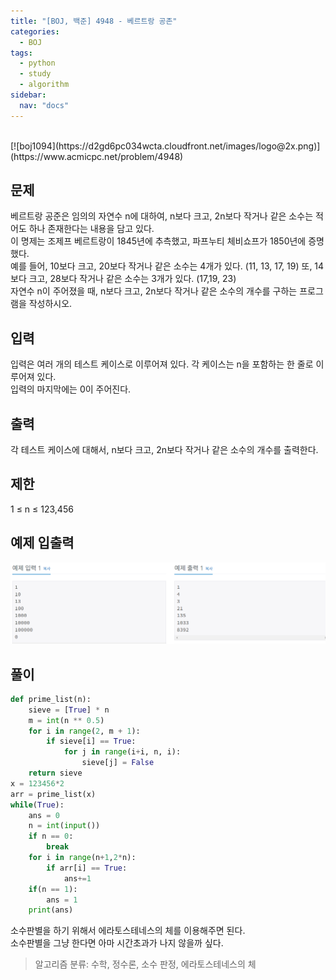 ```yaml
---
title: "[BOJ, 백준] 4948 - 베르트랑 공존"
categories:
  - BOJ
tags:
  - python
  - study
  - algorithm
sidebar: 
  nav: "docs"
---
```

<br>
[![boj1094](https://d2gd6pc034wcta.cloudfront.net/images/logo@2x.png)](https://www.acmicpc.net/problem/4948)
<https://www.acmicpc.net/problem/4948>

## 문제
베르트랑 공준은 임의의 자연수 n에 대하여, n보다 크고, 2n보다 작거나 같은 소수는 적어도 하나 존재한다는 내용을 담고 있다.    
이 명제는 조제프 베르트랑이 1845년에 추측했고, 파프누티 체비쇼프가 1850년에 증명했다.    
예를 들어, 10보다 크고, 20보다 작거나 같은 소수는 4개가 있다. (11, 13, 17, 19) 또, 14보다 크고, 28보다 작거나 같은 소수는 3개가 있다. (17,19, 23)    
자연수 n이 주어졌을 때, n보다 크고, 2n보다 작거나 같은 소수의 개수를 구하는 프로그램을 작성하시오. 
## 입력
입력은 여러 개의 테스트 케이스로 이루어져 있다. 각 케이스는 n을 포함하는 한 줄로 이루어져 있다.    
입력의 마지막에는 0이 주어진다.
## 출력
각 테스트 케이스에 대해서, n보다 크고, 2n보다 작거나 같은 소수의 개수를 출력한다.
## 제한
1 ≤ n ≤ 123,456
## 예제 입출력
![boj4948](/assets/images/boj4948.png)
## 풀이
```python
def prime_list(n):
    sieve = [True] * n
    m = int(n ** 0.5)
    for i in range(2, m + 1):
        if sieve[i] == True:      
            for j in range(i+i, n, i):
                sieve[j] = False
    return sieve
x = 123456*2
arr = prime_list(x)
while(True):
    ans = 0
    n = int(input())
    if n == 0:
        break
    for i in range(n+1,2*n):
        if arr[i] == True:
            ans+=1
    if(n == 1):
        ans = 1
    print(ans)
```
소수판별을 하기 위해서 에라토스테네스의 체를 이용해주면 된다.    
소수판별을 그냥 한다면 아마 시간초과가 나지 않을까 싶다.

> 알고리즘 분류: 수학, 정수론, 소수 판정, 에라토스테네스의 체